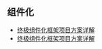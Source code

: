 ## 组件化
- [终极组件化框架项目方案详解](https://juejin.im/post/5a1cc83551882503eb4b0334)
- [终极组件化框架项目方案详解](https://www.jianshu.com/p/e6eb9c8d120f)

